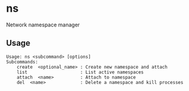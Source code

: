 # ns
Network namespace manager

## Usage

```
Usage: ns <subcommand> [options]
Subcommands:
    create  <optional_name> : Create new namespace and attach
    list                    : List active namespaces
    attach  <name>          : Attach to namespace
    del  <name>             : Delete a namespace and kill processes
```
